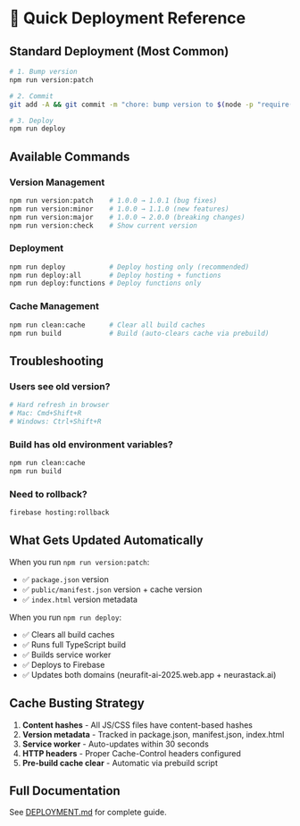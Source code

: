 # 🚀 Quick Deployment Reference

## Standard Deployment (Most Common)

```bash
# 1. Bump version
npm run version:patch

# 2. Commit
git add -A && git commit -m "chore: bump version to $(node -p "require('./package.json').version")"

# 3. Deploy
npm run deploy
```

## Available Commands

### Version Management
```bash
npm run version:patch    # 1.0.0 → 1.0.1 (bug fixes)
npm run version:minor    # 1.0.0 → 1.1.0 (new features)
npm run version:major    # 1.0.0 → 2.0.0 (breaking changes)
npm run version:check    # Show current version
```

### Deployment
```bash
npm run deploy           # Deploy hosting only (recommended)
npm run deploy:all       # Deploy hosting + functions
npm run deploy:functions # Deploy functions only
```

### Cache Management
```bash
npm run clean:cache      # Clear all build caches
npm run build            # Build (auto-clears cache via prebuild)
```

## Troubleshooting

### Users see old version?
```bash
# Hard refresh in browser
# Mac: Cmd+Shift+R
# Windows: Ctrl+Shift+R
```

### Build has old environment variables?
```bash
npm run clean:cache
npm run build
```

### Need to rollback?
```bash
firebase hosting:rollback
```

## What Gets Updated Automatically

When you run `npm run version:patch`:
- ✅ `package.json` version
- ✅ `public/manifest.json` version + cache version
- ✅ `index.html` version metadata

When you run `npm run deploy`:
- ✅ Clears all build caches
- ✅ Runs full TypeScript build
- ✅ Builds service worker
- ✅ Deploys to Firebase
- ✅ Updates both domains (neurafit-ai-2025.web.app + neurastack.ai)

## Cache Busting Strategy

1. **Content hashes** - All JS/CSS files have content-based hashes
2. **Version metadata** - Tracked in package.json, manifest.json, index.html
3. **Service worker** - Auto-updates within 30 seconds
4. **HTTP headers** - Proper Cache-Control headers configured
5. **Pre-build cache clear** - Automatic via prebuild script

## Full Documentation

See [DEPLOYMENT.md](../DEPLOYMENT.md) for complete guide.

